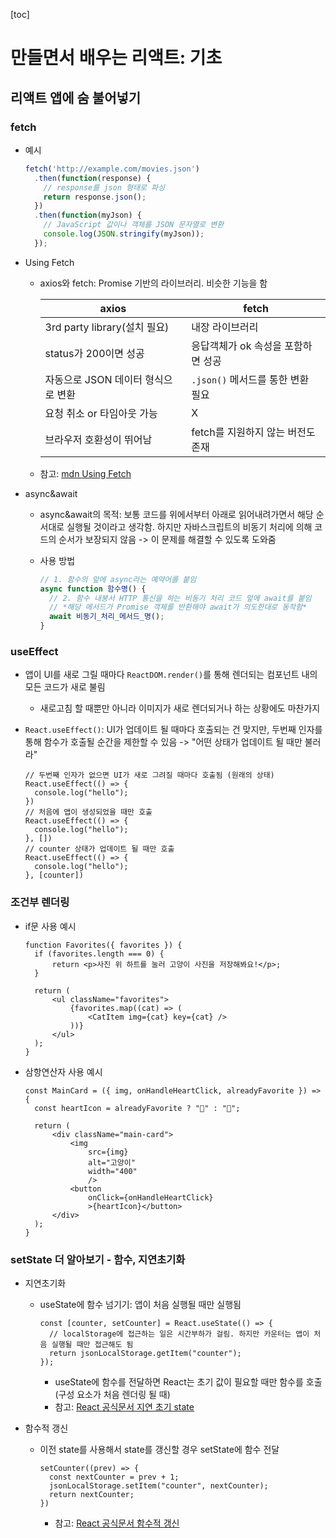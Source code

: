 [toc]

# 만들면서 배우는 리액트: 기초

## 리액트 앱에 숨 불어넣기

### fetch

- 예시

  ```javascript
  fetch('http://example.com/movies.json')
    .then(function(response) {
      // response를 json 형태로 파싱
      return response.json();
    })
    .then(function(myJson) {
      // JavaScript 값이나 객체를 JSON 문자열로 변환
      console.log(JSON.stringify(myJson));
    });
  ```

- Using Fetch

  - axios와 fetch: Promise 기반의 라이브러리. 비슷한 기능을 함

    | axios                              | fetch                              |
    | ---------------------------------- | ---------------------------------- |
    | 3rd party library(설치 필요)       | 내장 라이브러리                    |
    | status가 200이면 성공              | 응답객체가 ok 속성을 포함하면 성공 |
    | 자동으로 JSON 데이터 형식으로 변환 | `.json()` 메서드를 통한 변환 필요  |
    | 요청 취소 or 타임아웃 가능         | X                                  |
    | 브라우저 호환성이 뛰어남           | fetch를 지원하지 않는 버전도 존재  |

  - 참고: [mdn Using Fetch](https://developer.mozilla.org/ko/docs/Web/API/Fetch_API/Using_Fetch)

- async&await

  - async&await의 목적: 보통 코드를 위에서부터 아래로 읽어내려가면서 해당 순서대로 실행될 것이라고 생각함. 하지만 자바스크립트의 비동기 처리에 의해 코드의 순서가 보장되지 않음 -> 이 문제를 해결할 수 있도록 도와줌

  - 사용 방법

    ```javascript
    // 1. 함수의 앞에 async라는 예약어를 붙임
    async function 함수명() {
      // 2. 함수 내붕서 HTTP 통신을 하는 비동기 처리 코드 앞에 await를 붙임
      // *해당 메서드가 Promise 객체를 반환해야 await가 의도한대로 동작함*
      await 비동기_처리_메서드_명();
    }
    ```

### useEffect

- 앱이 UI를 새로 그릴 때마다 `ReactDOM.render()`를 통해 렌더되는 컴포넌트 내의 모든 코드가 새로 불림
  - 새로고침 할 때뿐만 아니라 이미지가 새로 렌더되거나 하는 상황에도 마찬가지

- `React.useEffect()`: UI가 업데이트 될 때마다 호출되는 건 맞지만, 두번째 인자를 통해 함수가 호출될 순간을 제한할 수 있음 -> "어떤 상태가 업데이트 될 때만 불러라"

  ```react
  // 두번째 인자가 없으면 UI가 새로 그려질 때마다 호출됨 (원래의 상태)
  React.useEffect(() => {
    console.log("hello");
  })
  // 처음에 앱이 생성되었을 때만 호출
  React.useEffect(() => {
    console.log("hello");
  }, [])
  // counter 상태가 업데이트 될 때만 호출
  React.useEffect(() => {
    console.log("hello");
  }, [counter])
  ```

### 조건부 렌더링

- if문 사용 예시

  ```react
  function Favorites({ favorites }) {
    if (favorites.length === 0) {
        return <p>사진 위 하트를 눌러 고양이 사진을 저장해봐요!</p>;
    }
  
    return (
        <ul className="favorites">
            {favorites.map((cat) => (
                <CatItem img={cat} key={cat} />
            ))}
        </ul>
    );
  }
  ```

- 삼항연산자 사용 예시

  ```react
  const MainCard = ({ img, onHandleHeartClick, alreadyFavorite }) => {
    const heartIcon = alreadyFavorite ? "💖" : "🤍";
  
    return (
        <div className="main-card">
            <img
                src={img}
                alt="고양이"
                width="400"
                />
            <button
                onClick={onHandleHeartClick}
                >{heartIcon}</button>
        </div>
    );
  }
  ```

### setState 더 알아보기 - 함수, 지연초기화

- 지연초기화

  - useState에 함수 넘기기: 앱이 처음 실행될 때만 실행됨

    ```react
    const [counter, setCounter] = React.useState(() => {
      // localStorage에 접근하는 일은 시간부하가 걸림. 하지만 카운터는 앱이 처음 실행될 때만 접근해도 됨
      return jsonLocalStorage.getItem("counter");
    });
    ```

    -  useState에 함수를 전달하면 React는 초기 값이 필요할 때만 함수를 호출 (구성 요소가 처음 렌더링 될 때)
    - 참고: [React 공식문서 지연 초기 state](https://ko.reactjs.org/docs/hooks-reference.html#lazy-initial-state)

- 함수적 갱신

  - 이전 state를 사용해서 state를 갱신할 경우 setState에 함수 전달

    ```react
    setCounter((prev) => {
      const nextCounter = prev + 1;
      jsonLocalStorage.setItem("counter", nextCounter);
      return nextCounter;
    })
    ```

    - 참고: [React 공식문서 함수적 갱신](https://ko.reactjs.org/docs/hooks-reference.html#functional-updates)